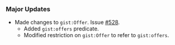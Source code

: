 ### Major Updates

- Made changes to `gist:Offer`. Issue [#528](https://github.com/semanticarts/gist/issues/528).
  - Added `gist:offers` predicate.
  - Modified restriction on `gist:Offer` to refer to `gist:offers`. 